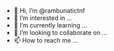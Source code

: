 - 👋 Hi, I’m @rambunatictnf
- 👀 I’m interested in ...
- 🌱 I’m currently learning ...
- 💞️ I’m looking to collaborate on ...
- 📫 How to reach me ...

<!---
rambunatictnf/rambunatictnf is a ✨ special ✨ repository because its `README.md` (this file) appears on your GitHub profile.
You can click the Preview link to take a look at your changes.
--->
